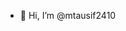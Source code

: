 - 👋 Hi, I’m @mtausif2410

<!---
mtausif2410/mtausif2410 is a ✨ special ✨ repository because its `README.md` (this file) appears on your GitHub profile.
You can click the Preview link to take a look at your changes.
--->
